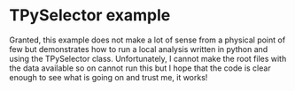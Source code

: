 TPySelector example
===================
Granted, this example does not make a lot of sense from a physical point of few but demonstrates how to run a local analysis written in python and using the TPySelector class.
Unfortunately, I cannot make the root files with the data available so on cannot run this but I hope that the code is clear enough to see what is going on and trust me, it works!


